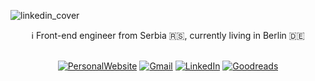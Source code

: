 ![linkedin_cover](https://user-images.githubusercontent.com/2598782/159176974-8936c30c-33d0-4820-80b6-f84f3b73b163.png)

<div align="center">
  ℹ️ Front-end engineer from Serbia 🇷🇸, currently living in Berlin 🇩🇪
</div>
<br>
<div align="center">
  
  [![PersonalWebsite](https://img.shields.io/badge/website-000000?style=for-the-badge&logo=About.me&logoColor=white)](https://www.miloradfilipovic.net/)
  [![Gmail](https://img.shields.io/badge/Gmail-D14836?style=for-the-badge&logo=gmail&logoColor=white)](mailto:milorad.filipovic19@gmail.com)
  [![LinkedIn](https://img.shields.io/badge/linkedin-%230077B5.svg?style=for-the-badge&logo=linkedin&logoColor=white)](https://www.linkedin.com/in/milorad-filipovi%C4%87-47188882/)
  [![Goodreads](https://img.shields.io/badge/Goodreads-372213?style=for-the-badge&logo=goodreads&logoColor=white)](https://www.goodreads.com/user/show/152002864-milorad-filipovic)

</div>

